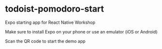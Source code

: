 # todoist-pomodoro-start
Expo starting app for React Native Workshop

Make sure to install Expo on your phone or use an emulator (iOS or Android)

Scan the QR code to start the demo app
